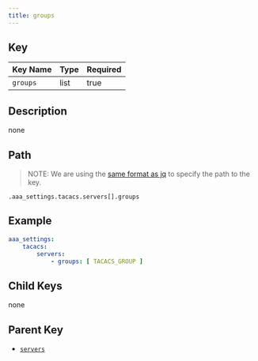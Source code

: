 ```yaml
---
title: groups
---
```


## Key

Key Name | Type | Required
---------|------|---------
`groups` | list | true

## Description

none

## Path

> NOTE: We are using the [same format as jq](https://jqlang.org/) to specify the path to the key.

`.aaa_settings.tacacs.servers[].groups`

## Example

```yaml
aaa_settings:
    tacacs:
        servers:
            - groups: [ TACACS_GROUP ]
```

## Child Keys

none

## Parent Key

- [`servers`](../../servers.md)
